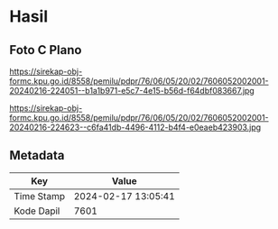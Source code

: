 # Hasil

## Foto C Plano

https://sirekap-obj-formc.kpu.go.id/8558/pemilu/pdpr/76/06/05/20/02/7606052002001-20240216-224051--b1a1b971-e5c7-4e15-b56d-f64dbf083667.jpg

https://sirekap-obj-formc.kpu.go.id/8558/pemilu/pdpr/76/06/05/20/02/7606052002001-20240216-224623--c6fa41db-4496-4112-b4f4-e0eaeb423903.jpg


## Metadata

| Key        | Value               |
| ---------- | ------------------- |
| Time Stamp | 2024-02-17 13:05:41 |
| Kode Dapil | 7601                |



